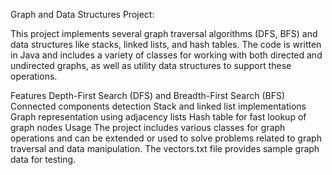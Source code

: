 Graph and Data Structures Project:

This project implements several graph traversal algorithms (DFS, BFS) and data structures like stacks, linked lists, and hash tables. The code is written in Java and includes a variety of classes for working with both directed and undirected graphs, as well as utility data structures to support these operations.

Features
Depth-First Search (DFS) and Breadth-First Search (BFS)
Connected components detection
Stack and linked list implementations
Graph representation using adjacency lists
Hash table for fast lookup of graph nodes
Usage
The project includes various classes for graph operations and can be extended or used to solve problems related to graph traversal and data manipulation. The vectors.txt file provides sample graph data for testing.
